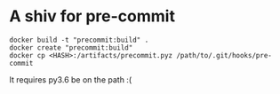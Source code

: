 # A shiv for pre-commit

```
docker build -t "precommit:build" .
docker create "precommit:build"
docker cp <HASH>:/artifacts/precommit.pyz /path/to/.git/hooks/pre-commit
```
It requires py3.6 be on the path :(
